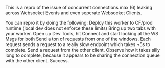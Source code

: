This is a repro of the issue of concurrent connections max (6) leaking across Websocket Events and even seperate Websocket Clients.

You can repro it by doing the following:
Deploy this worker to CF/prod runtime (local dev does not enforce these limits)
Bring up two tabs with your worker. Open up Dev Tools, hit Connect and start looking at the WS Msgs for both
Send a ton of requests from one of the windows. Each request sends a request to a really slow endpoint which takes ~5s to complete.
Send a request from the other client. Observe how it takes silly long to complete, because it appears to be sharing the connection queue with the other client.
Success.
